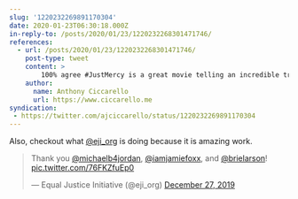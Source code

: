 ```yaml
---
slug: '1220232269891170304'
date: 2020-01-23T06:30:18.000Z
in-reply-to: /posts/2020/01/23/1220232268301471746/
references:
  - url: /posts/2020/01/23/1220232268301471746/
    post-type: tweet
    content: >
        100% agree #JustMercy is a great movie telling an incredible true-life story. @iamjamiefoxx and @michaelb4jordan are fantastic and everyone should see it. 
    author:
      name: Anthony Ciccarello
      url: https://www.ciccarello.me
syndication:
 - https://twitter.com/ajciccarello/status/1220232269891170304
---
```


Also, checkout what [@eji_org](https://twitter.com/eji_org) is doing because it is amazing work. 
<blockquote class="twitter-tweet"><p lang="en" dir="ltr">Thank you <a href="https://twitter.com/michaelb4jordan?ref_src=twsrc%5Etfw">@michaelb4jordan</a>, <a href="https://twitter.com/iamjamiefoxx?ref_src=twsrc%5Etfw">@iamjamiefoxx</a>, and <a href="https://twitter.com/brielarson?ref_src=twsrc%5Etfw">@brielarson</a>! <a href="https://t.co/76FKZfuEp0">pic.twitter.com/76FKZfuEp0</a></p>&mdash; Equal Justice Initiative (@eji_org) <a href="https://twitter.com/eji_org/status/1210585581262135299?ref_src=twsrc%5Etfw">December 27, 2019</a></blockquote>


<script async src="https://platform.twitter.com/widgets.js" charset="utf-8"></script>
